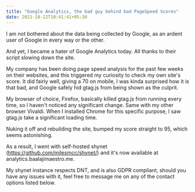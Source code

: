 ```yaml
---
title: "Google Analytics, the bad guy behind bad PageSpeed Scores"
date: 2021-10-22T10:41:41+05:30
---
```


I am not bothered about the data being collected by Google, as an ardent user of Google in every way or the other.

And yet, I became a hater of Google Analytics today. All thanks to their script slowing down the site.

My company has been doing page speed analysis for the past few weeks on their websites, and this triggered my curiosity to check my own site's score.
It did fairly well, giving a 70 on mobile, I was kinda surprised how it is that bad, and Google safely hid gtag.js from being shown as the culprit.

My browser of choice, Firefox, basically killed gtag.js from running every time, so I haven't noticed any significant change. Same with my other browser
Vivaldi. When I installed Chrome for this specific purpose, I saw gtag.js take a significant loading time.

Nuking it off and rebuilding the site, bumped my score straight to 95, which seems astonishing.

As a result, I went with self-hosted shynet (https://github.com/milesmcc/shynet/) and it's now available at analytics.baalajimaestro.me.

My shynet instance respects DNT, and is also GDPR compliant, should you have any issues with it, feel free to message me on any of the contact options listed below.
